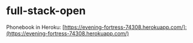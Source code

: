 # full-stack-open

Phonebook in Heroku: [https://evening-fortress-74308.herokuapp.com/]:(https://evening-fortress-74308.herokuapp.com/)
